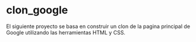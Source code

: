 # clon_google
El siguiente proyecto se basa en construir un clon de la pagina principal de Google utilizando las herramientas HTML y CSS.
